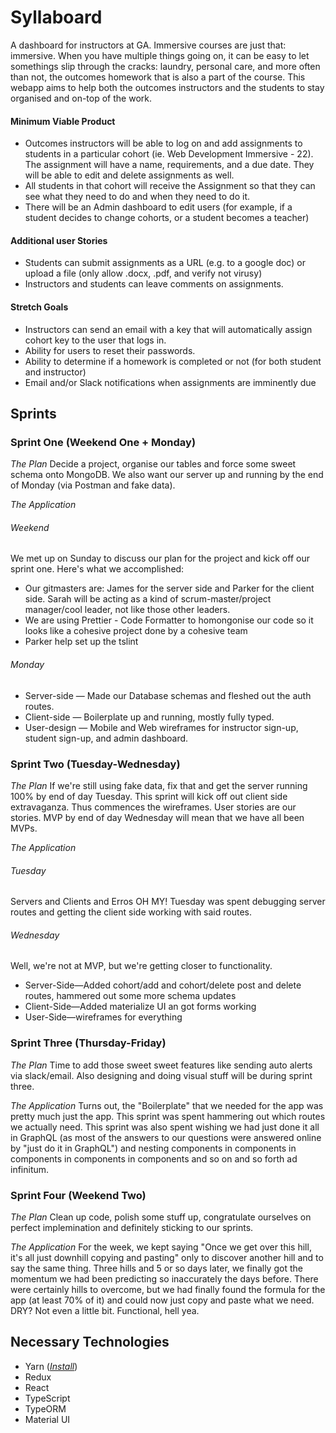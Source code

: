 # Syllaboard
A dashboard for instructors at GA.
Immersive courses are just that: immersive. When you have multiple things going on, it can be easy to let somethings slip through the cracks: laundry, personal care, and more often than not, the outcomes homework that is also a part of the course. This webapp aims to help both the outcomes instructors and the students to stay organised and on-top of the work.

#### Minimum Viable Product
* Outcomes instructors will be able to log on and add assignments to students in a particular cohort (ie. Web Development Immersive - 22). The assignment will have a name, requirements, and a due date. They will be able to edit and delete assignments as well.
* All students in that cohort will receive the Assignment so that they can see what they need to do and when they need to do it.
* There will be an Admin dashboard to edit users (for example, if a student decides to change cohorts, or a student becomes a teacher) 

#### Additional user Stories
* Students can submit assignments as a URL (e.g. to a google doc) or upload a file (only allow .docx, .pdf, and verify not virusy)
* Instructors and students can leave comments on assignments.

#### Stretch Goals
* Instructors can send an email with a key that will automatically assign cohort key to the user that logs in.
* Ability for users to reset their passwords.
* Ability to determine if a homework is completed or not (for both student and instructor)
* Email and/or Slack notifications when assignments are imminently due


## Sprints

### Sprint One (Weekend One + Monday)
*The Plan*
Decide a project, organise our tables and force some sweet schema onto MongoDB. We also want our server up and running by the end of Monday (via Postman and fake data).

*The Application*
###### Weekend
We met up on Sunday to discuss our plan for the project and kick off our sprint one. Here's what we accomplished:
* Our gitmasters are: James for the server side and Parker for the client side. Sarah will be acting as a kind of scrum-master/project manager/cool leader, not like those other leaders.
* We are using Prettier - Code Formatter to homongonise our code so it looks like a cohesive project done by a cohesive team
* Parker help set up the tslint
###### Monday
* Server-side — Made our Database schemas and fleshed out the auth routes. 
* Client-side — Boilerplate up and running, mostly fully typed.
* User-design — Mobile and Web wireframes for instructor sign-up, student sign-up, and admin dashboard.


### Sprint Two (Tuesday-Wednesday)
*The Plan*
If we're still using fake data, fix that and get the server running 100% by end of day Tuesday. This sprint will kick off out client side extravaganza. Thus commences the wireframes. User stories are our stories. 
MVP by end of day Wednesday will mean that we have all been MVPs.

*The Application*
###### Tuesday
Servers and Clients and Erros OH MY! Tuesday was spent debugging server routes and getting the client side working with said routes.
###### Wednesday
Well, we're not at MVP, but we're getting closer to functionality.
* Server-Side—Added cohort/add and cohort/delete post and delete routes, hammered out some more schema updates
* Client-Side—Added materialize UI an got forms working
* User-Side—wireframes for everything

### Sprint Three (Thursday-Friday)
*The Plan*
Time to add those sweet sweet features like sending auto alerts via slack/email. Also designing and doing visual stuff will be during sprint three.

*The Application*
Turns out, the "Boilerplate" that we needed for the app was pretty much just the app. This sprint was spent hammering out which routes we actually need. This sprint was also spent wishing we had just done it all in GraphQL (as most of the answers to our questions were answered online by "just do it in GraphQL") and nesting components in components in components in components in components and so on and so forth ad infinitum.

### Sprint Four (Weekend Two)
*The Plan*
Clean up code, polish some stuff up, congratulate ourselves on perfect implemination and definitely sticking to our sprints.

*The Application*
For the week, we kept saying "Once we get over this hill, it's all just downhill copying and pasting" only to discover another hill and to say the same thing. Three hills and 5 or so days later, we finally got the momentum we had been predicting so inaccurately the days before. There were certainly hills to overcome, but we had finally found the formula for the app (at least 70% of it) and could now just copy and paste what we need. DRY? Not even a little bit. Functional, hell yea.


## Necessary Technologies

* Yarn (*[Install](https://yarnpkg.com/lang/en/docs/install/)*)
* Redux
* React
* TypeScript
* TypeORM
* Material UI